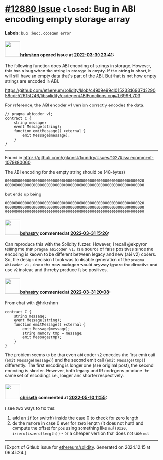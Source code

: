 # [\#12880 Issue](https://github.com/ethereum/solidity/issues/12880) `closed`: Bug in ABI encoding empty storage array
**Labels**: `bug :bug:`, `codegen error`


#### <img src="https://avatars.githubusercontent.com/u/13174375?u=52d702cb6bec53b561afa293cf9cd53ef7a63924&v=4" width="50">[hrkrshnn](https://github.com/hrkrshnn) opened issue at [2022-03-30 23:41](https://github.com/ethereum/solidity/issues/12880):

The following function does ABI encoding of strings in storage. However, this has a bug when the string in storage is empty. If the string is short, it will still have an empty data that's part of the ABI. But that is not how empty strings are encoded in ABI.

https://github.com/ethereum/solidity/blob/c4909e99c1015233d6937d229058cde52615f246/libsolidity/codegen/ABIFunctions.cpp#L699-L703

For reference, the ABI encoder v1 version correctly encodes the data.
```solidity
// pragma abicoder v1;
contract C {
    string message;
    event Message(string);
    function emitMessage() external {
        emit Message(message);
    }
}
```
---
Found in https://github.com/gakonst/foundry/issues/1027#issuecomment-1079880060

The ABI encoding for the empty string should be  (48-bytes)
```
0000000000000000000000000000000000000000000000000000000000000020
0000000000000000000000000000000000000000000000000000000000000000
```

but ends up being

```
0000000000000000000000000000000000000000000000000000000000000020
0000000000000000000000000000000000000000000000000000000000000000
0000000000000000000000000000000000000000000000000000000000000000
```




#### <img src="https://avatars.githubusercontent.com/u/2388185?v=4" width="50">[bshastry](https://github.com/bshastry) commented at [2022-03-31 15:26](https://github.com/ethereum/solidity/issues/12880#issuecomment-1084745650):

Can reproduce this with the Solidity fuzzer. However, I recall @ekpyron  telling me that `pragma abicoder v1;` is a source of false positives since the encoding is known to be different between legacy and new (abi v2) coders. So, the design decision I took was to disable generation of the `pragma abicoder v1;` since the new codegen would anyway ignore the directive and use `v2` instead and thereby produce false positives.

#### <img src="https://avatars.githubusercontent.com/u/2388185?v=4" width="50">[bshastry](https://github.com/bshastry) commented at [2022-03-31 20:08](https://github.com/ethereum/solidity/issues/12880#issuecomment-1085051220):

From chat with @hrkrshnn 

```
contract C {
    string message;
    event Message(string);
    function emitMessage() external {
        emit Message(message);
        string memory tmp = message;
        emit Message(tmp);
    }
}
```

The problem seems to be that even abi coder v2 encodes the first emit call (`emit Message(message)`) and the second emit call (`emit Message(tmp)`) differently. The first encoding is longer one (see original post), the second encoding is shorter. However, both legacy and IR codegens produce the same set of encodings i.e., longer and shorter respectively.

#### <img src="https://avatars.githubusercontent.com/u/9073706?v=4" width="50">[chriseth](https://github.com/chriseth) commented at [2022-05-10 11:55](https://github.com/ethereum/solidity/issues/12880#issuecomment-1122292315):

I see two ways to fix this:
1) add an `if` (or switch) inside the case 0 to check for zero length
2) do the mstore in case 0 ever for zero length (it does not hurt) and compute the offset for `pos` using something like `mul(0x20, iszero(iszero(length))` - or a cheaper version that does not use `mul`


-------------------------------------------------------------------------------



[Export of Github issue for [ethereum/solidity](https://github.com/ethereum/solidity). Generated on 2024.12.15 at 06:45:24.]
